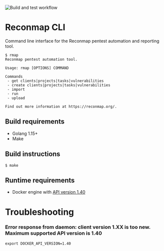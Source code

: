 ![Build and test workflow](https://github.com/Reconmap/cli/workflows/Build%20and%20test%20workflow/badge.svg)

# Reconmap CLI

Command line interface for the Reconmap pentest automation and reporting tool.

```
$ rmap
Reconmap pentest automation tool.

Usage: rmap [OPTIONS] COMMAND

Commands
 - get clients|projects|tasks|vulnerabilities
 - create clients|projects|tasks|vulnerabilities
 - import
 - run
 - upload

Find out more information at https://reconmap.org/.
```

## Build requirements

- Golang 1.15+
- Make

## Build instructions

```shell
$ make
```

## Runtime requirements

- Docker engine with [API version 1.40](https://docs.docker.com/engine/api/v1.40/)

# Troubleshooting

### Error response from daemon: client version 1.XX is too new. Maximum supported API version is 1.40

```shell
export DOCKER_API_VERSION=1.40
```
